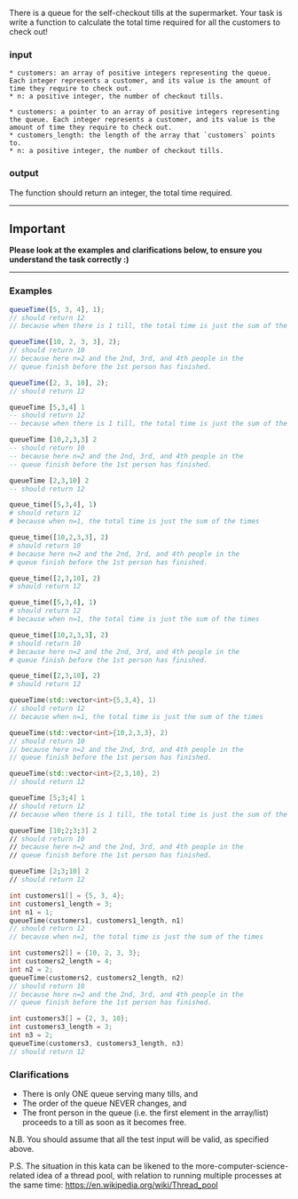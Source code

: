 There is a queue for the self-checkout tills at the supermarket. Your task is write a function to calculate the total time required for all the customers to check out!

### input

```if-not:c
* customers: an array of positive integers representing the queue. Each integer represents a customer, and its value is the amount of time they require to check out.
* n: a positive integer, the number of checkout tills.
```

```if:c
* customers: a pointer to an array of positive integers representing the queue. Each integer represents a customer, and its value is the amount of time they require to check out.
* customers_length: the length of the array that `customers` points to.
* n: a positive integer, the number of checkout tills.
```

### output

The function should return an integer, the total time required.

---

## Important

**Please look at the examples and clarifications below, to ensure you understand the task correctly :)**

---

### Examples

```javascript
queueTime([5, 3, 4], 1);
// should return 12
// because when there is 1 till, the total time is just the sum of the times

queueTime([10, 2, 3, 3], 2);
// should return 10
// because here n=2 and the 2nd, 3rd, and 4th people in the
// queue finish before the 1st person has finished.

queueTime([2, 3, 10], 2);
// should return 12
```

```haskell
queueTime [5,3,4] 1
-- should return 12
-- because when there is 1 till, the total time is just the sum of the times

queueTime [10,2,3,3] 2
-- should return 10
-- because here n=2 and the 2nd, 3rd, and 4th people in the
-- queue finish before the 1st person has finished.

queueTime [2,3,10] 2
-- should return 12
```

```python
queue_time([5,3,4], 1)
# should return 12
# because when n=1, the total time is just the sum of the times

queue_time([10,2,3,3], 2)
# should return 10
# because here n=2 and the 2nd, 3rd, and 4th people in the
# queue finish before the 1st person has finished.

queue_time([2,3,10], 2)
# should return 12
```

```ruby
queue_time([5,3,4], 1)
# should return 12
# because when n=1, the total time is just the sum of the times

queue_time([10,2,3,3], 2)
# should return 10
# because here n=2 and the 2nd, 3rd, and 4th people in the
# queue finish before the 1st person has finished.

queue_time([2,3,10], 2)
# should return 12
```

```cpp
queueTime(std::vector<int>{5,3,4}, 1)
// should return 12
// because when n=1, the total time is just the sum of the times

queueTime(std::vector<int>{10,2,3,3}, 2)
// should return 10
// because here n=2 and the 2nd, 3rd, and 4th people in the
// queue finish before the 1st person has finished.

queueTime(std::vector<int>{2,3,10}, 2)
// should return 12
```

```fsharp
queueTime [5;3;4] 1
// should return 12
// because when there is 1 till, the total time is just the sum of the times

queueTime [10;2;3;3] 2
// should return 10
// because here n=2 and the 2nd, 3rd, and 4th people in the
// queue finish before the 1st person has finished.

queueTime [2;3;10] 2
// should return 12
```

```c
int customers1[] = {5, 3, 4};
int customers1_length = 3;
int n1 = 1;
queueTime(customers1, customers1_length, n1)
// should return 12
// because when n=1, the total time is just the sum of the times

int customers2[] = {10, 2, 3, 3};
int customers2_length = 4;
int n2 = 2;
queueTime(customers2, customers2_length, n2)
// should return 10
// because here n=2 and the 2nd, 3rd, and 4th people in the
// queue finish before the 1st person has finished.

int customers3[] = {2, 3, 10};
int customers3_length = 3;
int n3 = 2;
queueTime(customers3, customers3_length, n3)
// should return 12
```

### Clarifications

- There is only ONE queue serving many tills, and
- The order of the queue NEVER changes, and
- The front person in the queue (i.e. the first element in the array/list) proceeds to a till as soon as it becomes free.

N.B. You should assume that all the test input will be valid, as specified above.

P.S. The situation in this kata can be likened to the more-computer-science-related idea of a thread pool, with relation to running multiple processes at the same time: https://en.wikipedia.org/wiki/Thread_pool
